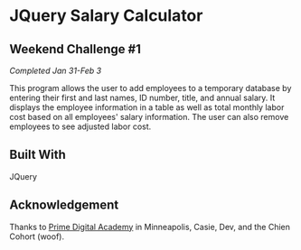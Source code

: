 # JQuery Salary Calculator

## Weekend Challenge #1

_Completed Jan 31-Feb 3_

This program allows the user to add employees to a temporary database by entering their first and last names, ID number, title, and annual salary. It displays the employee information in a table as well as total monthly labor cost based on all employees' salary information. The user can also remove employees to see adjusted labor cost.

## Built With

JQuery

## Acknowledgement
Thanks to [Prime Digital Academy](www.primeacademy.io) in Minneapolis, Casie, Dev, and the Chien Cohort (woof).
